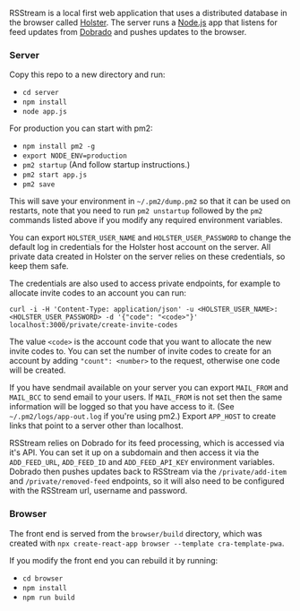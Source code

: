 RSStream is a local first web application that uses a distributed database in
the browser called [Holster](https://github.com/mblaney/holster). The server
runs a [Node.js](https://nodejs.org) app that listens for feed updates from
[Dobrado](https://dobrado.net) and pushes updates to the browser.

### Server

Copy this repo to a new directory and run:

 - `cd server`
 - `npm install`
 - `node app.js`

For production you can start with pm2:

 - `npm install pm2 -g`
 - `export NODE_ENV=production`
 - `pm2 startup` (And follow startup instructions.)
 - `pm2 start app.js`
 - `pm2 save`

This will save your environment in `~/.pm2/dump.pm2` so that it can be used on
restarts, note that you need to run `pm2 unstartup` followed by the `pm2`
commands listed above if you modify any required environment variables.

You can export `HOLSTER_USER_NAME` and `HOLSTER_USER_PASSWORD` to change the
default log in credentials for the Holster host account on the server. All
private data created in Holster on the server relies on these credentials, so
keep them safe.

The credentials are also used to access private endpoints, for example to
allocate invite codes to an account you can run:

`curl -i -H 'Content-Type: application/json' -u <HOLSTER_USER_NAME>:<HOLSTER_USER_PASSWORD> -d '{"code": "<code>"}' localhost:3000/private/create-invite-codes`

The value `<code>` is the account code that you want to allocate the new invite
codes to. You can set the number of invite codes to create for an account by
adding `"count": <number>` to the request, otherwise one code will be created.

If you have sendmail available on your server you can export `MAIL_FROM` and
`MAIL_BCC` to send email to your users. If `MAIL_FROM` is not set then the
same information will be logged so that you have access to it.
(See `~/.pm2/logs/app-out.log` if you're using pm2.) Export `APP_HOST` to
create links that point to a server other than localhost.

RSStream relies on Dobrado for its feed processing, which is accessed via it's
API. You can set it up on a subdomain and then access it via the `ADD_FEED_URL`,
`ADD_FEED_ID` and `ADD_FEED_API_KEY` environment variables. Dobrado then pushes
updates back to RSStream via the `/private/add-item` and `/private/removed-feed`
endpoints, so it will also need to be configured with the RSStream url, username
and password.

### Browser

The front end is served from the `browser/build` directory, which was created
with `npx create-react-app browser --template cra-template-pwa`.

If you modify the front end you can rebuild it by running:

 - `cd browser`
 - `npm install`
 - `npm run build`
